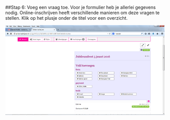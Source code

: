 ##Stap 6: Voeg een vraag toe. 
Voor je formulier heb je allerlei gegevens nodig. Online-inschrijven heeft verschillende manieren om deze vragen te stellen. Klik op het plusje onder de titel voor een overzicht. 

![inloggen](img/6-1.png)
